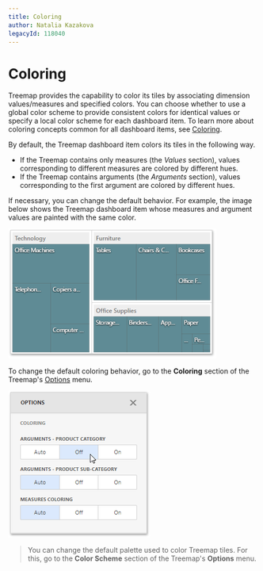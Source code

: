 ```yaml
---
title: Coloring
author: Natalia Kazakova
legacyId: 118040
---
```

# Coloring
Treemap provides the capability to color its tiles by associating dimension values/measures and specified colors. You can choose whether to use a global color scheme to provide consistent colors for identical values or specify a local color scheme for each dashboard item. To learn more about coloring concepts common for all dashboard items, see [Coloring](../../appearance-customization/coloring.md).

By default, the Treemap dashboard item colors its tiles in the following way.
* If the Treemap contains only measures (the _Values_ section), values corresponding to different measures are colored by different hues.
* If the Treemap contains arguments (the _Arguments_ section), values corresponding to the first argument are colored by different hues.

If necessary, you can change the default behavior. For example, the image below shows the Treemap dashboard item whose measures and argument values are painted with the same color.

![wdd-treemap-same-color](../../../../images/img125995.png)

To change the default coloring behavior, go to the **Coloring** section of the Treemap's [Options](../../ui-elements/dashboard-item-menu.md) menu.

![wdd-treemap-coloring-options](../../../../images/img125996.png)

> You can change the default palette used to color Treemap tiles. For this, go to the **Color Scheme** section of the Treemap's **Options** menu.